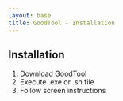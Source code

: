 ```yaml
---
layout: base
title: GoodTool - Installation
---
```


## Installation

1. Download GoodTool
2. Execute .exe or .sh file
3. Follow screen instructions
